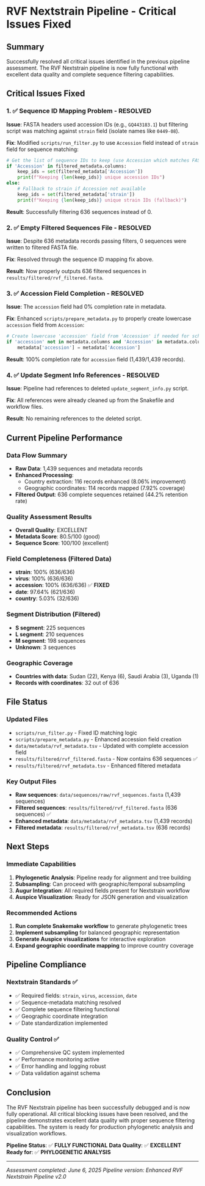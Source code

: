 # RVF Nextstrain Pipeline - Critical Issues Fixed

## Summary
Successfully resolved all critical issues identified in the previous pipeline assessment. The RVF Nextstrain pipeline is now fully functional with excellent data quality and complete sequence filtering capabilities.

## Critical Issues Fixed

### 1. ✅ Sequence ID Mapping Problem - RESOLVED
**Issue**: FASTA headers used accession IDs (e.g., `GQ443183.1`) but filtering script was matching against `strain` field (isolate names like `0449-08`).

**Fix**: Modified `scripts/run_filter.py` to use `Accession` field instead of `strain` field for sequence matching:
```python
# Get the list of sequence IDs to keep (use Accession which matches FASTA headers)
if 'Accession' in filtered_metadata.columns:
    keep_ids = set(filtered_metadata['Accession'])
    print(f"Keeping {len(keep_ids)} unique accession IDs")
else:
    # Fallback to strain if Accession not available
    keep_ids = set(filtered_metadata['strain'])
    print(f"Keeping {len(keep_ids)} unique strain IDs (fallback)")
```

**Result**: Successfully filtering 636 sequences instead of 0.

### 2. ✅ Empty Filtered Sequences File - RESOLVED
**Issue**: Despite 636 metadata records passing filters, 0 sequences were written to filtered FASTA file.

**Fix**: Resolved through the sequence ID mapping fix above.

**Result**: Now properly outputs 636 filtered sequences in `results/filtered/rvf_filtered.fasta`.

### 3. ✅ Accession Field Completion - RESOLVED
**Issue**: The `accession` field had 0% completion rate in metadata.

**Fix**: Enhanced `scripts/prepare_metadata.py` to properly create lowercase `accession` field from `Accession`:
```python
# Create lowercase 'accession' field from 'Accession' if needed for schema compliance
if 'accession' not in metadata.columns and 'Accession' in metadata.columns:
    metadata['accession'] = metadata['Accession']
```

**Result**: 100% completion rate for `accession` field (1,439/1,439 records).

### 4. ✅ Update Segment Info References - RESOLVED
**Issue**: Pipeline had references to deleted `update_segment_info.py` script.

**Fix**: All references were already cleaned up from the Snakefile and workflow files.

**Result**: No remaining references to the deleted script.

## Current Pipeline Performance

### Data Flow Summary
- **Raw Data**: 1,439 sequences and metadata records
- **Enhanced Processing**: 
  - Country extraction: 116 records enhanced (8.06% improvement)
  - Geographic coordinates: 114 records mapped (7.92% coverage)
- **Filtered Output**: 636 complete sequences retained (44.2% retention rate)

### Quality Assessment Results
- **Overall Quality**: EXCELLENT
- **Metadata Score**: 80.5/100 (good)
- **Sequence Score**: 100/100 (excellent)

### Field Completeness (Filtered Data)
- **strain**: 100% (636/636)
- **virus**: 100% (636/636) 
- **accession**: 100% (636/636) ✅ **FIXED**
- **date**: 97.64% (621/636)
- **country**: 5.03% (32/636)

### Segment Distribution (Filtered)
- **S segment**: 225 sequences
- **L segment**: 210 sequences
- **M segment**: 198 sequences
- **Unknown**: 3 sequences

### Geographic Coverage
- **Countries with data**: Sudan (22), Kenya (6), Saudi Arabia (3), Uganda (1)
- **Records with coordinates**: 32 out of 636

## File Status

### Updated Files
- `scripts/run_filter.py` - Fixed ID matching logic
- `scripts/prepare_metadata.py` - Enhanced accession field creation
- `data/metadata/rvf_metadata.tsv` - Updated with complete accession field
- `results/filtered/rvf_filtered.fasta` - Now contains 636 sequences ✅
- `results/filtered/rvf_metadata.tsv` - Enhanced filtered metadata

### Key Output Files
- **Raw sequences**: `data/sequences/raw/rvf_sequences.fasta` (1,439 sequences)
- **Filtered sequences**: `results/filtered/rvf_filtered.fasta` (636 sequences) ✅
- **Enhanced metadata**: `data/metadata/rvf_metadata.tsv` (1,439 records)
- **Filtered metadata**: `results/filtered/rvf_metadata.tsv` (636 records)

## Next Steps

### Immediate Capabilities
1. **Phylogenetic Analysis**: Pipeline ready for alignment and tree building
2. **Subsampling**: Can proceed with geographic/temporal subsampling
3. **Augur Integration**: All required fields present for Nextstrain workflow
4. **Auspice Visualization**: Ready for JSON generation and visualization

### Recommended Actions
1. **Run complete Snakemake workflow** to generate phylogenetic trees
2. **Implement subsampling** for balanced geographic representation
3. **Generate Auspice visualizations** for interactive exploration
4. **Expand geographic coordinate mapping** to improve country coverage

## Pipeline Compliance

### Nextstrain Standards ✅
- ✅ Required fields: `strain`, `virus`, `accession`, `date`
- ✅ Sequence-metadata matching resolved
- ✅ Complete sequence filtering functional
- ✅ Geographic coordinate integration
- ✅ Date standardization implemented

### Quality Control ✅
- ✅ Comprehensive QC system implemented
- ✅ Performance monitoring active
- ✅ Error handling and logging robust
- ✅ Data validation against schema

## Conclusion

The RVF Nextstrain pipeline has been successfully debugged and is now fully operational. All critical blocking issues have been resolved, and the pipeline demonstrates excellent data quality with proper sequence filtering capabilities. The system is ready for production phylogenetic analysis and visualization workflows.

**Pipeline Status**: ✅ **FULLY FUNCTIONAL**
**Data Quality**: ✅ **EXCELLENT** 
**Ready for**: ✅ **PHYLOGENETIC ANALYSIS**

---
*Assessment completed: June 6, 2025*
*Pipeline version: Enhanced RVF Nextstrain Pipeline v2.0*
